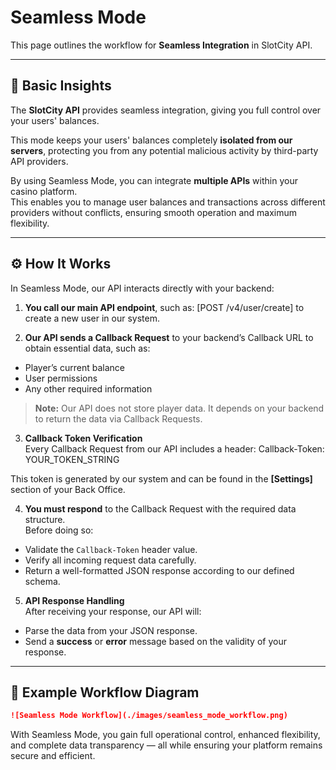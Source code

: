 # Seamless Mode

This page outlines the workflow for **Seamless Integration** in SlotCity API.

---

## 🧩 Basic Insights

The **SlotCity API** provides seamless integration, giving you full control over your users' balances.  

This mode keeps your users' balances completely **isolated from our servers**, protecting you from any potential malicious activity by third-party API providers.

By using Seamless Mode, you can integrate **multiple APIs** within your casino platform.  
This enables you to manage user balances and transactions across different providers without conflicts, ensuring smooth operation and maximum flexibility.

---

## ⚙️ How It Works

In Seamless Mode, our API interacts directly with your backend:

1. **You call our main API endpoint**, such as: [POST /v4/user/create] to create a new user in our system.

2. **Our API sends a Callback Request** to your backend’s Callback URL to obtain essential data, such as:
- Player’s current balance  
- User permissions  
- Any other required information  

> **Note:** Our API does not store player data. It depends on your backend to return the data via Callback Requests.

3. **Callback Token Verification**  
Every Callback Request from our API includes a header: Callback-Token: YOUR_TOKEN_STRING

This token is generated by our system and can be found in the **[Settings]** section of your Back Office.

4. **You must respond** to the Callback Request with the required data structure.  
Before doing so:
- Validate the `Callback-Token` header value.
- Verify all incoming request data carefully.
- Return a well-formatted JSON response according to our defined schema.

5. **API Response Handling**  
After receiving your response, our API will:
- Parse the data from your JSON response.
- Send a **success** or **error** message based on the validity of your response.

---

## 🧠 Example Workflow Diagram

```markdown
![Seamless Mode Workflow](./images/seamless_mode_workflow.png)
```
With Seamless Mode, you gain full operational control, enhanced flexibility, and complete data transparency — all while ensuring your platform remains secure and efficient.





